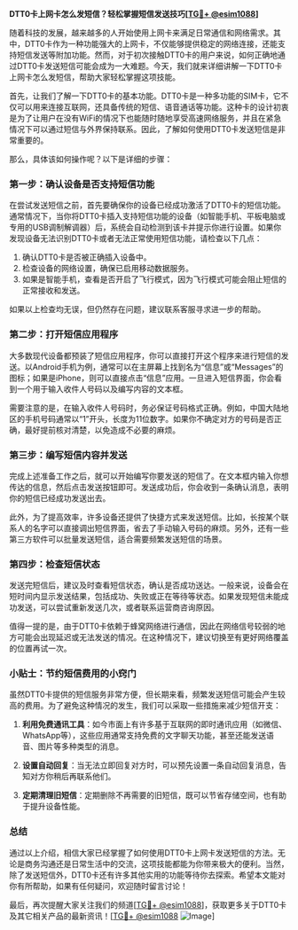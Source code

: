 **DTT0卡上网卡怎么发短信？轻松掌握短信发送技巧[[TG💪+ @esim1088](https://t.me/s/esim1088)]**

随着科技的发展，越来越多的人开始使用上网卡来满足日常通信和网络需求。其中，DTT0卡作为一种功能强大的上网卡，不仅能够提供稳定的网络连接，还能支持短信发送等附加功能。然而，对于初次接触DTT0卡的用户来说，如何正确地通过DTT0卡发送短信可能会成为一大难题。今天，我们就来详细讲解一下DTT0卡上网卡怎么发短信，帮助大家轻松掌握这项技能。

首先，让我们了解一下DTT0卡的基本功能。DTT0卡是一种多功能的SIM卡，它不仅可以用来连接互联网，还具备传统的短信、语音通话等功能。这种卡的设计初衷是为了让用户在没有WiFi的情况下也能随时随地享受高速网络服务，并且在紧急情况下可以通过短信与外界保持联系。因此，了解如何使用DTT0卡发送短信是非常重要的。

那么，具体该如何操作呢？以下是详细的步骤：

### 第一步：确认设备是否支持短信功能

在尝试发送短信之前，首先要确保你的设备已经成功激活了DTT0卡的短信功能。通常情况下，当你将DTT0卡插入支持短信功能的设备（如智能手机、平板电脑或专用的USB调制解调器）后，系统会自动检测到该卡并提示你进行设置。如果你发现设备无法识别DTT0卡或者无法正常使用短信功能，请检查以下几点：

1. 确认DTT0卡是否被正确插入设备中。
2. 检查设备的网络设置，确保已启用移动数据服务。
3. 如果是智能手机，查看是否开启了飞行模式，因为飞行模式可能会阻止短信的正常接收和发送。

如果以上检查均无误，但仍然存在问题，建议联系客服寻求进一步的帮助。

### 第二步：打开短信应用程序

大多数现代设备都预装了短信应用程序，你可以直接打开这个程序来进行短信的发送。以Android手机为例，通常可以在主屏幕上找到名为“信息”或“Messages”的图标；如果是iPhone，则可以直接点击“信息”应用。一旦进入短信界面，你会看到一个用于输入收件人号码以及编写内容的文本框。

需要注意的是，在输入收件人号码时，务必保证号码格式正确。例如，中国大陆地区的手机号码通常以“1”开头，长度为11位数字。如果你不确定对方的号码是否正确，最好提前核对清楚，以免造成不必要的麻烦。

### 第三步：编写短信内容并发送

完成上述准备工作之后，就可以开始编写你要发送的短信了。在文本框内输入你想传达的信息，然后点击发送按钮即可。发送成功后，你会收到一条确认消息，表明你的短信已经成功发送出去。

此外，为了提高效率，许多设备还提供了快捷方式来发送短信。比如，长按某个联系人的名字可以直接调出短信界面，省去了手动输入号码的麻烦。另外，还有一些第三方软件可以批量发送短信，适合需要频繁发送短信的场景。

### 第四步：检查短信状态

发送完短信后，建议及时查看短信状态，确认是否成功送达。一般来说，设备会在短时间内显示发送结果，包括成功、失败或正在等待等状态。如果发现短信未能成功发送，可以尝试重新发送几次，或者联系运营商咨询原因。

值得一提的是，由于DTT0卡依赖于蜂窝网络进行通信，因此在网络信号较弱的地方可能会出现延迟或无法发送的情况。在这种情况下，建议切换至有更好网络覆盖的位置再试一次。

### 小贴士：节约短信费用的小窍门

虽然DTT0卡提供的短信服务非常方便，但长期来看，频繁发送短信可能会产生较高的费用。为了避免这种情况的发生，我们可以采取一些措施来减少短信开支：

1. **利用免费通讯工具**：如今市面上有许多基于互联网的即时通讯应用（如微信、WhatsApp等），这些应用通常支持免费的文字聊天功能，甚至还能发送语音、图片等多种类型的消息。
   
2. **设置自动回复**：当无法立即回复对方时，可以预先设置一条自动回复消息，告知对方你稍后再联系他们。
   
3. **定期清理旧短信**：定期删除不再需要的旧短信，既可以节省存储空间，也有助于提升设备性能。

### 总结

通过以上介绍，相信大家已经掌握了如何使用DTT0卡上网卡发送短信的方法。无论是商务沟通还是日常生活中的交流，这项技能都能为你带来极大的便利。当然，除了发送短信外，DTT0卡还有许多其他实用的功能等待你去探索。希望本文能对你有所帮助，如果有任何疑问，欢迎随时留言讨论！

最后，再次提醒大家关注我们的频道[[TG💪+ @esim1088](https://t.me/s/esim1088)]，获取更多关于DTT0卡及其它相关产品的最新资讯！[[TG💪+ @esim1088](https://t.me/s/esim1088) ![Image](https://i.postimg.cc/4NQfJmqS/Snipaste-2025-05-13-00-14-12.png)]